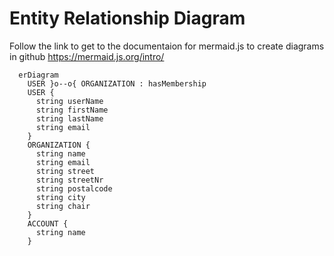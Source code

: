 # Entity Relationship Diagram
Follow the link to get to the documentaion for mermaid.js to create diagrams in github https://mermaid.js.org/intro/

```mermaid
  erDiagram
    USER }o--o{ ORGANIZATION : hasMembership
    USER {
      string userName
      string firstName
      string lastName
      string email
    }
    ORGANIZATION {
      string name
      string email
      string street
      string streetNr
      string postalcode
      string city
      string chair
    }
    ACCOUNT {
      string name
    }
```
